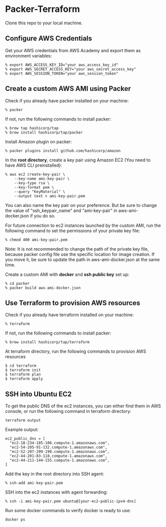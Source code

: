 # Packer-Terraform
Clone this repo to your local machine.

## Configure AWS Credentials
Get your AWS credentials from AWS Academy and export them as environment variables:
```
% export AWS_ACCESS_KEY_ID="your aws_access_key_id"
% export AWS_SECRET_ACCESS_KEY="your aws_secret_access_key"
% export AWS_SESSION_TOKEN="your aws_session_token"
```

## Create a custom AWS AMI using Packer 
Check if you already have packer installed on your machine:
```
% packer
```
If not, run the following commands to install packer:
```
% brew tap hashicorp/tap
% brew install hashicorp/tap/packer
``` 
Install Amazon plugin on packer: 
```
% packer plugins install github.com/hashicorp/amazon
```
In the **root directory**, create a key pair using Amazon EC2 (You need to have AWS CLI preinstalled):
```
% aws ec2 create-key-pair \
    --key-name ami-key-pair \
    --key-type rsa \
    --key-format pem \
    --query "KeyMaterial" \
    --output text > ami-key-pair.pem
```
You can also name the key pair on your preference. But be sure to change the value of "ssh_keypair_name" and "ami-key-pair" in aws-ami-docker.json if you do so.

For future connection to ec2 instances launched by the custom AMI, run the following command to set the permissions of your private key file:
```
% chmod 400 ami-key-pair.pem
```
Note: It is not recommended to change the path of the private key file, because packer config file use the specific location for image creation.
If you move it, be sure to update the path in aws-ami-docker.json at the same time.

Create a custom AMI with **docker** and **ssh public key** set up:
```
% cd packer
% packer build aws-ami-docker.json  
```

## Use Terraform to provision AWS resources
Check if you already have terraform installed on your machine:
```
% terraform
```
If not, run the following commands to install packer:
```
% brew install hashicorp/tap/terraform
``` 
At terraform directory, run the following commands to provision AWS resources
```
$ cd terraform
$ terraform init
$ terraform plan
$ terraform apply
```

## SSH into Ubuntu EC2
To get the public DNS of the ec2 instances, you can either find them in AWS console,
or run the following command in terraform directory:
```
terraform output
```
Example output:
```
ec2_public_dns = [
  "ec2-18-234-185-106.compute-1.amazonaws.com",
  "ec2-54-205-91-132.compute-1.amazonaws.com",
  "ec2-52-207-209-190.compute-1.amazonaws.com",
  "ec2-44-201-83-118.compute-1.amazonaws.com",
  "ec2-44-211-144-155.compute-1.amazonaws.com",
]
```

Add the key in the root directory into SSH agent:
```
% ssh-add ami-key-pair.pem
```
SSH into the ec2 instances with agent forwarding:
```
% ssh -i ami-key-pair.pem ubuntu@[your-ec2-public-ipv4-dns]
```

Run some docker commands to verify docker is ready to use:
```
docker ps
```
